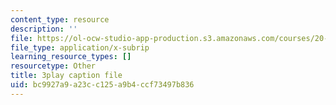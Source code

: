 ```yaml
---
content_type: resource
description: ''
file: https://ol-ocw-studio-app-production.s3.amazonaws.com/courses/20-219-becoming-the-next-bill-nye-writing-and-hosting-the-educational-show-january-iap-2015/bc9927a9a23cc125a9b4ccf73497b836_6lUGb3VIPmY.srt
file_type: application/x-subrip
learning_resource_types: []
resourcetype: Other
title: 3play caption file
uid: bc9927a9-a23c-c125-a9b4-ccf73497b836
---
```

